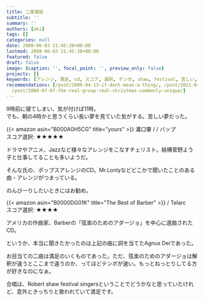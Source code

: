 ```yaml
---
title: 二度寝前
subtitle: ''
summary: ''
authors: [aki]
tags: []
categories: null
date: 2008-06-03 21:45:20+00:00
lastmod: 2008-06-03 21:45:20+00:00
featured: false
draft: false
image: {caption: '', focal_point: '', preview_only: false}
projects: []
keywords: [アレンジ, 満足, cd, スコア, 選択, テンポ, shaw, festival, 苦しい, singers]
recommendations: [/post/2009-04-13-it-dont-mean-a-thing/, /post/2011-04-08-peter-hollensno-firework-ren-akaperagage-hao-ii/,
  /post/2008-07-07-the-real-group-real-christmas-commonly-unique/]
---
```

9時前に寝てしまい、気が付けば11時。  
でも、朝の4時かと思うくらい長い夢を見ていた気がする。苦しい夢だった。  
  
 {{< amazon asin="B000A0H5CG" title="yours" >}}
溝口肇 / / バップ  
スコア選択: ★★★★★  
  
ドラマやアニメ、Jazzなど様々なアレンジをこなすチェリスト。結構菅野よう子と仕事してることも多いようだ。  
  
そんな氏の、ポップスアレンジのCD。Mr.Lonlyなどどこかで聞いたことのある曲・アレンジがつまっている。  
  
のんびーりしたいときにはお勧め。  
  
 {{< amazon asin="B0000DG01K" title="The Best of Barber" >}}
 / Telarc  
スコア選択: ★★★★  
  
アメリカの作曲家、Barberの「弦楽のためのアダージョ」を中心に選曲されたCD。  
  
というか、本当に聞きたかったのは上記の曲に詞を当てたAgnus Deiであった。  
  
お目当ての二曲は満足のいくものであった。ただ、弦楽のためのアダージョは解釈が違うとここまで違うのか、ってほどテンポが速い。もっとねっとりしてる方が好きなのになぁ。  
  
  
  
合唱は、Robert shaw festival singersということでどうかなと思っていたけれど、意外ときっちりと歌われていて満足です。


